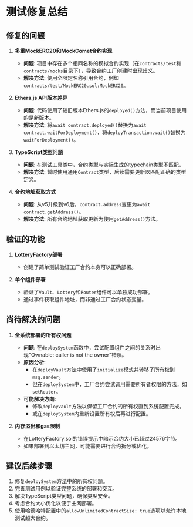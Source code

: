 # 测试修复总结

## 修复的问题

1. **多重MockERC20和MockComet合约实现**

   - **问题**: 项目中存在多个相同名称的模拟合约实现（在`contracts/test`和`contracts/mocks`目录下），导致合约工厂创建时出现歧义。
   - **解决方法**: 使用全限定名称引用合约，例如`contracts/test/MockERC20.sol:MockERC20`。

2. **Ethers.js API版本差异**

   - **问题**: 代码使用了较旧版本Ethers.js的`deployed()`方法，而当前项目使用的是新版本。
   - **解决方法**: 将`await contract.deployed()`替换为`await contract.waitForDeployment()`，将`deployTransaction.wait()`替换为`waitForDeployment()`。

3. **TypeScript类型问题**

   - **问题**: 在测试工具类中，合约类型与实际生成的typechain类型不匹配。
   - **解决方法**: 暂时使用通用`Contract`类型，后续需要更新以匹配正确的类型定义。

4. **合约地址获取方式**
   - **问题**: 从v5升级到v6后，`contract.address`变更为`await contract.getAddress()`。
   - **解决方法**: 所有合约地址获取更新为使用`getAddress()`方法。

## 验证的功能

1. **LotteryFactory部署**

   - 创建了简单测试验证工厂合约本身可以正确部署。

2. **单个组件部署**
   - 验证了`Vault`、`Lottery`和`Router`组件可以单独成功部署。
   - 通过事件获取组件地址，而非通过工厂合约状态变量。

## 尚待解决的问题

1. **全系统部署的所有权问题**

   - **问题**: 在`deploySystem`函数中，尝试配置组件之间的关系时出现"Ownable: caller is not the owner"错误。
   - **原因分析**:
     - 在`deployVault`方法中使用了`initialize`模式并转移了所有权到`msg.sender`。
     - 但在`deploySystem`中，工厂合约尝试调用需要所有者权限的方法，如`setRouter`。
   - **可能解决方向**:
     - 修改`deployVault`方法以保留工厂合约的所有权直到系统配置完成。
     - 或在`deploySystem`内重新设置所有权后再进行配置。

2. **内存溢出和gas限制**
   - 在LotteryFactory.sol的错误提示中暗示合约大小已超过24576字节。
   - 如果部署到以太坊主网，可能需要进行合约拆分或优化。

## 建议后续步骤

1. 修复`deploySystem`方法中的所有权问题。
2. 完善测试用例以验证完整系统的部署和交互。
3. 解决TypeScript类型问题，确保类型安全。
4. 考虑合约大小优化以便于主网部署。
5. 使用哈德哈特配置中的`allowUnlimitedContractSize: true`选项以允许本地测试超大合约。
